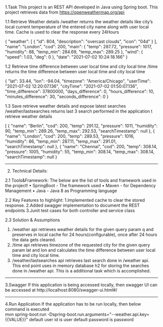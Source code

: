 1.Task
This project is an REST API developed in Java using Spring boot.
This project retrieves data from https://openweathermap.org/api 

1.1 Retrieve Weather details
/weather returns the weather details like city’s local current temperature of the entered city name along with user local time.
Cache is used to clear the response every 24Hours

{
  "weather": [
    {
      "id": 804,
      "description": "overcast clouds",
      "icon": "04d"
    }
  ],
  "name": "London",
  "cod": 200,
  "main": {
    "temp": 287.72,
    "pressure": 1017,
    "humidity": 88,
    "temp_min": 284.69,
    "temp_max": 289.25
  },
  "wind": {
    "speed": 1.03,
    "deg": 0
  },
  "date": "2021-07-02 10:24:18.166"
}

1.2 Retrieve time difference between user local time and city local time
/time returns the time difference between user local time and city local time

{
  "lat": 33.44,
  "lon": -94.04,
  "timezone": "America/Chicago",
  "userTime": "2021-07-02 12:20:07.136",
  "cityTime": "2021-07-02 01:50:07.136",
  "time_difference": 37800000,
  "days_difference": 0,
  "hours_difference": 10,
  "minutes_difference": 30,
  "seconds_difference": 0
}

1.3 Save retrieve weather details and expose latest searches
/weather/lastsearches returns last 3 search performed in the application t retrieve weather details

[
  {
    "name": "Berlin",
    "cod": 200,
    "temp": 291.12,
    "pressure": 1011,
    "humidity": 90,
    "temp_min": 289.26,
    "temp_max": 292.53,
    "searchTimestamp": null
  },
  {
    "name": "London",
    "cod": 200,
    "temp": 289.53,
    "pressure": 1016,
    "humidity": 86,
    "temp_min": 287.11,
    "temp_max": 291.01,
    "searchTimestamp": null
  },
  {
    "name": "Chennai",
    "cod": 200,
    "temp": 308.14,
    "pressure": 1005,
    "humidity": 55,
    "temp_min": 308.14,
    "temp_max": 308.14,
    "searchTimestamp": null
  }

________________________________________

2. Technical Details:

2.1 Tools&Framework:
The below are the list of tools and framework used in the project!
•	SpringBoot - The framework used
•	Maven - for Dependency Management
•	Java - Java 8 as Programming language

2.2 Key Features to highlight:
1.Implemented cache to clear the stored response.
2.Added swagger implementation to document the REST endpoints
3.Junit test cases for both controller and service class 

2.3 Solution & Assumptions
1.	/weather api retrieves weather details for the given query param q and preserves in local cache for 24 hours(configurable), once after 24 hours the data gets cleared.
2.	/time api retrieves timezone of the requested city for the given query param lat and lon and calculates the time difference between user local time and city local time. 
3.	/weather/lastsearches api retrieves last search done in /weather api. This end point uses in memory database h2 for storing the searches done in /weather api. This is a additional task which is accomplished.
________________________________________

3.Swagger
If this application is being accessed locally, then swagger UI can be accessed at
http://localhost:8080/swagger-ui.html#/
________________________________________

4.Run Application
If the application has to be run locally, then below command is executed	
mvn spring-boot:run -Dspring-boot.run.arguments="--weather.api.key={{VALUE}}"
default user id is user default password is password
